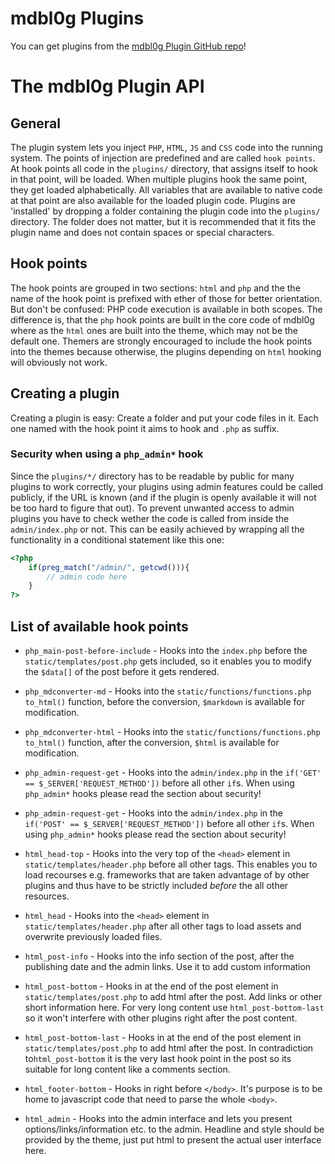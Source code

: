 # mdbl0g Plugins
You can get plugins from the [mdbl0g Plugin GitHub repo](https://github.com/Ps0ke/mdbl0g-plugins)!

# The mdbl0g Plugin API

## General
The plugin system lets you inject `PHP`, `HTML`, `JS` and `CSS` code into the running system. The points of injection are predefined and are called `hook points`. At hook points all code in the `plugins/` directory, that assigns itself to hook in that point, will be loaded. When multiple plugins hook the same point, they get loaded alphabetically. All variables that are available to native code at that point are also available for the loaded plugin code. Plugins are 'installed' by dropping a folder containing the plugin code into the `plugins/` directory. The folder does not matter, but it is recommended that it fits the plugin name and does not contain spaces or special characters.

## Hook points
The hook points are grouped in two sections: `html` and `php` and the the name of the hook point is prefixed with ether of those for better orientation. But don't be confused: PHP code execution is available in both scopes. The difference is, that the `php` hook points are built in the core code of mdbl0g where as the `html` ones are built into the theme, which may not be the default one. Themers are strongly encouraged to include the hook points into the themes because otherwise, the plugins depending on `html` hooking will obviously not work.

## Creating a plugin
Creating a plugin is easy: Create a folder and put your code files in it. Each one named with the hook point it aims to hook and `.php` as suffix.

### Security when using a `php_admin*` hook
Since the `plugins/*/` directory has to be readable by public for many plugins to work correctly, your plugins using admin features could be called publicly, if the URL is known (and if the plugin is openly available it will not be too hard to figure that out). To prevent unwanted access to admin plugins you have to check wether the code is called from inside the `admin/index.php` or not. This can be easily achieved by wrapping all the functionality in a conditional statement like this one:
```php
<?php
    if(preg_match("/admin/", getcwd())){
        // admin code here
    }
?>
```

## List of available hook points
* `php_main-post-before-include` - Hooks into the `index.php` before the `static/templates/post.php` gets included, so it enables you to modify the `$data[]` of the post before it gets rendered.
* `php_mdconverter-md` - Hooks into the `static/functions/functions.php to_html()` function, before the conversion, `$markdown` is available for modification.
* `php_mdconverter-html` - Hooks into the `static/functions/functions.php to_html()` function, after the conversion, `$html` is available for modification.
* `php_admin-request-get` - Hooks into the `admin/index.php` in the `if('GET' == $_SERVER['REQUEST_METHOD'])` before all other `if`s. When using `php_admin*` hooks please read the section about security!
* `php_admin-request-get` - Hooks into the `admin/index.php` in the `if('POST' == $_SERVER['REQUEST_METHOD'])` before all other `if`s. When using `php_admin*` hooks please read the section about security!

* `html_head-top` - Hooks into the very top of the `<head>` element in `static/templates/header.php` before all other tags. This enables you to load recourses e.g. frameworks that are taken advantage of by other plugins and thus have to be strictly included _before_ the all other resources.
* `html_head` - Hooks into the `<head>` element in `static/templates/header.php` after all other tags to load assets and overwrite previously loaded files.
* `html_post-info` - Hooks into the info section of the post, after the publishing date and the admin links. Use it to add custom information
* `html_post-bottom` - Hooks in at the end of the post element in `static/templates/post.php` to add html after the post. Add links or other short information here. For very long content use `html_post-bottom-last` so it won't interfere with other plugins right after the post content.
* `html_post-bottom-last` - Hooks in at the end of the post element in `static/templates/post.php` to add html after the post. In contradiction to`html_post-bottom` it is the very last hook point in the post so its suitable for long content like a comments section.
* `html_footer-bottom` - Hooks in right before `</body>`. It's purpose is to be home to javascript code that need to parse the whole `<body>`.
* `html_admin` - Hooks into the admin interface and lets you present options/links/information etc. to the admin. Headline and style should be provided by the theme, just put html to present the actual user interface here.
